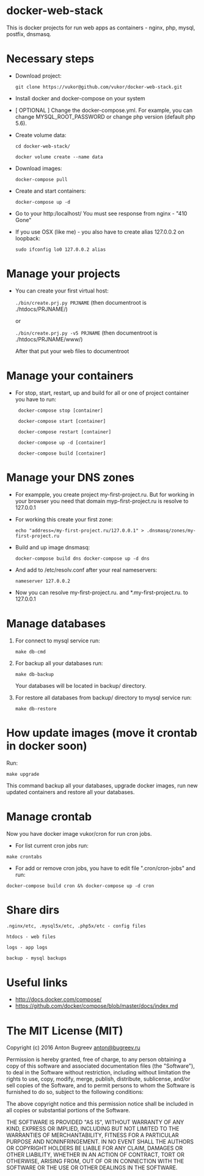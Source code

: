 docker-web-stack
===========

This is docker projects for run web apps as containers - nginx, php, mysql, postfix, dnsmasq.


Necessary steps
===========

* Download project:

    `` git clone https://vukor@github.com/vukor/docker-web-stack.git ``

* Install docker and docker-compose on your system

* [ OPTIONAL ] Change the docker-compose.yml. For example, you can change MYSQL_ROOT_PASSWORD or change php version (default php 5.6).

* Create volume data:
    
    `` cd docker-web-stack/ ``
    
    `` docker volume create --name data ``

* Download images:

    `` docker-compose pull ``

* Create and start containers:

    `` docker-compose up -d ``

* Go to your http:/localhost/
  You must see response from nginx - "410 Gone"

* If you use OSX (like me) - you also have to create alias 127.0.0.2 on loopback:

    `` sudo ifconfig lo0 127.0.0.2 alias ``


Manage your projects
===========

* You can create your first virtual host:

    `` ./bin/create.prj.py PRJNAME `` (then documentroot is ./htdocs/PRJNAME/)

	or

    `` ./bin/create.prj.py -v5 PRJNAME `` (then documentroot is ./htdocs/PRJNAME/www/)

    After that put your web files to documentroot


Manage your containers
===========

* For stop, start, restart, up and build for all or one of project container you have to run:
    
    `` docker-compose stop [container]``
    
    `` docker-compose start [container]``
    
    `` docker-compose restart [container]``
    
    `` docker-compose up -d [container]``
    
    `` docker-compose build [container]``


Manage your DNS zones
===========

* For exampple, you create project my-first-project.ru. But for working in your browser you need that domain myp-first-project.ru is resolve to 127.0.0.1

* For working this create your first zone:

    ``
    echo "address=/my-first-project.ru/127.0.0.1" > .dnsmasq/zones/my-first-project.ru
    ``

* Build and up image dnsmasq:
    
    ``
    docker-compose build dns
    docker-compose up -d dns
    ``

* And add to /etc/resolv.conf after your real nameservers:

    `` nameserver 127.0.0.2 ``

* Now you can resolve my-first-project.ru. and \*.my-first-project.ru. to 127.0.0.1


Manage databases
===========

1. For connect to mysql service run:
    
    `` make db-cmd ``

2. For backup all your databases run:
    
    `` make db-backup ``

    Your databases will be located in backup/ directory.

3. For restore all databases from backup/ directory to mysql service run:
    
    `` make db-restore ``


How update images (move it crontab in docker soon)
============

Run:

`` make upgrade ``

This command backup all your databases, upgrade docker images, run new updated containers and restore all your databases.


Manage crontab
===========

Now you have docker image vukor/cron for run cron jobs.

* For list current cron jobs run:

`` make crontabs ``

* For add or remove cron jobs, you have to edit file ".cron/cron-jobs" and run:

`` docker-compose build cron &% docker-compose up -d cron ``


Share dirs
===========

``.nginx/etc, .mysql5x/etc, .php5x/etc - config files``

``htdocs - web files``

``logs - app logs``

``backup - mysql backups``


Useful links
============
  - http://docs.docker.com/compose/
  - https://github.com/docker/compose/blob/master/docs/index.md


The MIT License (MIT)
===========
Copyright (c) 2016 Anton Bugreev <anton@bugreev.ru>

Permission is hereby granted, free of charge, to any person obtaining a copy of this software and associated documentation files (the "Software"), to deal in the Software without restriction, including without limitation the rights to use, copy, modify, merge, publish, distribute, sublicense, and/or sell copies of the Software, and to permit persons to whom the Software is furnished to do so, subject to the following conditions:

The above copyright notice and this permission notice shall be included in all copies or substantial portions of the Software.

THE SOFTWARE IS PROVIDED "AS IS", WITHOUT WARRANTY OF ANY KIND, EXPRESS OR IMPLIED, INCLUDING BUT NOT LIMITED TO THE WARRANTIES OF MERCHANTABILITY, FITNESS FOR A PARTICULAR PURPOSE AND NONINFRINGEMENT. IN NO EVENT SHALL THE AUTHORS OR COPYRIGHT HOLDERS BE LIABLE FOR ANY CLAIM, DAMAGES OR OTHER LIABILITY, WHETHER IN AN ACTION OF CONTRACT, TORT OR OTHERWISE, ARISING FROM, OUT OF OR IN CONNECTION WITH THE SOFTWARE OR THE USE OR OTHER DEALINGS IN THE SOFTWARE.
